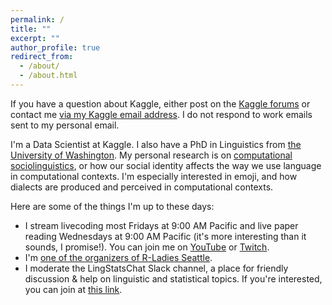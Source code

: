 ```yaml
---
permalink: /
title: ""
excerpt: ""
author_profile: true
redirect_from: 
  - /about/
  - /about.html
---
```


If you have a question about Kaggle, either post on the [Kaggle forums](kaggle.com/discussion) or contact me [via my Kaggle email address](mailto:rachael@kaggle.com). I do not respond to work emails sent to my personal email.

I'm a Data Scientist at Kaggle. I also have a PhD in Linguistics from [the University of Washington](https://linguistics.washington.edu/). My personal research is on [computational sociolinguistics](https://makingnoiseandhearingthings.com/2017/06/13/what-is-computational-sociolinguistics-and-whos-doing-it/), or how our social identity affects the way we use language in computational contexts. I'm especially interested in emoji, and how dialects are produced and perceived in computational contexts.

Here are some of the things I'm up to these days:
* I stream livecoding most Fridays at 9:00 AM Pacific and live paper reading Wednesdays at 9:00 AM Pacific (it's more interesting than it sounds, I promise!). You can join me on [YouTube](https://www.youtube.com/user/Kaggledotcom/live) or [Twitch](https://www.twitch.tv/rctatman). 
* I'm [one of the organizers of R-Ladies Seattle](https://www.meetup.com/rladies-seattle/).
* I moderate the LingStatsChat Slack channel, a place for friendly discussion & help on linguistic and statistical topics. If you're interested, you can join at [this link](https://lingstatschat-autoinvite.herokuapp.com/).
